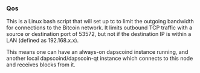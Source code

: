### Qos ###

This is a Linux bash script that will set up tc to limit the outgoing bandwidth for connections to the Bitcoin network. It limits outbound TCP traffic with a source or destination port of 53572, but not if the destination IP is within a LAN (defined as 192.168.x.x).

This means one can have an always-on dapscoind instance running, and another local dapscoind/dapscoin-qt instance which connects to this node and receives blocks from it.
